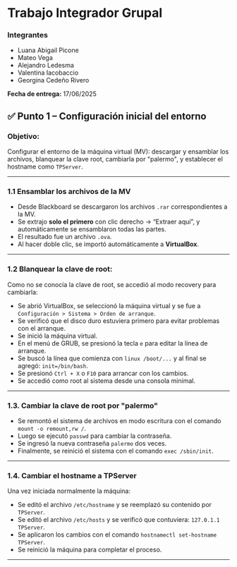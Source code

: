 # Trabajo Integrador Grupal

### Integrantes
- Luana Abigail Picone
- Mateo Vega
- Alejandro Ledesma
- Valentina Iacobaccio
- Georgina Cedeño Rivero

  
**Fecha de entrega:** 17/06/2025

## ✅ Punto 1 – Configuración inicial del entorno

### Objetivo:
Configurar el entorno de la máquina virtual (MV): descargar y ensamblar los archivos, blanquear la clave root, cambiarla por "palermo", y establecer el hostname como `TPServer`.

---

### 1.1 Ensamblar los archivos de la MV

- Desde Blackboard se descargaron los archivos `.rar` correspondientes a la MV.
- Se extrajo **solo el primero** con clic derecho → “Extraer aquí”, y automáticamente se ensamblaron todas las partes.
- El resultado fue un archivo `.ova`.
- Al hacer doble clic, se importó automáticamente a **VirtualBox**.

---

### 1.2 Blanquear la clave de root:

Como no se conocía la clave de root, se accedió al modo recovery para cambiarla:

- Se abrió VirtualBox, se seleccionó la máquina virtual y se fue a `Configuración > Sistema > Orden de arranque`.
- Se verificó que el disco duro estuviera primero para evitar problemas con el arranque.
- Se inició la máquina virtual.
- En el menú de GRUB, se presionó la tecla `e` para editar la línea de arranque.
- Se buscó la línea que comienza con `linux /boot/...` y al final se agregó: `init=/bin/bash`.
- Se presionó `Ctrl + X` o `F10` para arrancar con los cambios.
- Se accedió como root al sistema desde una consola minimal.

---

### 1.3. Cambiar la clave de root por "palermo"

- Se remontó el sistema de archivos en modo escritura con el comando `mount -o remount,rw /`.
- Luego se ejecutó `passwd` para cambiar la contraseña.
- Se ingresó la nueva contraseña `palermo` dos veces.
- Finalmente, se reinició el sistema con el comando `exec /sbin/init`.

---

### 1.4. Cambiar el hostname a TPServer

Una vez iniciada normalmente la máquina:

- Se editó el archivo `/etc/hostname` y se reemplazó su contenido por `TPServer`.
- Se editó el archivo `/etc/hosts` y se verificó que contuviera: `127.0.1.1   TPServer`.
- Se aplicaron los cambios con el comando `hostnamectl set-hostname TPServer`.
- Se reinició la máquina para completar el proceso.

---


